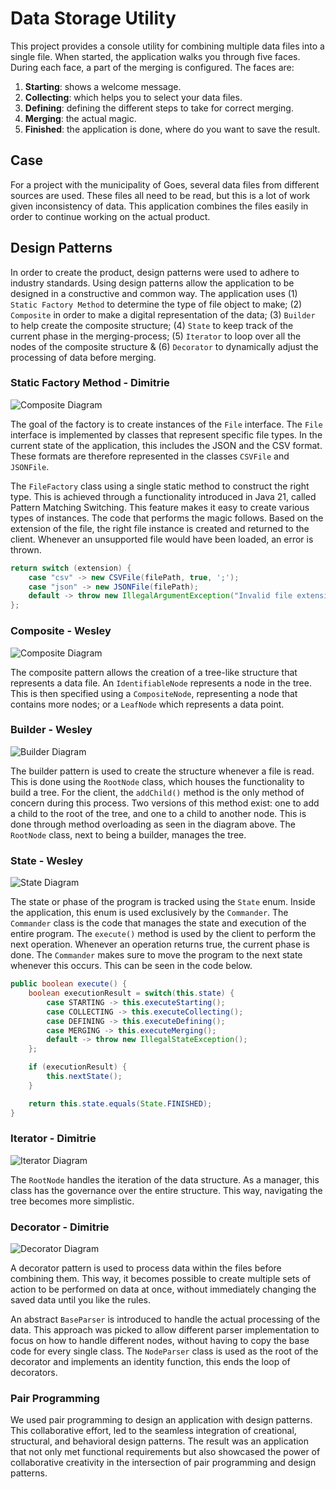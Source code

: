 # Data Storage Utility

This project provides a console utility for combining multiple data files into a single file.
When started, the application walks you through five faces.
During each face, a part of the merging is configured.
The faces are:

1. **Starting**: shows a welcome message.
2. **Collecting**: which helps you to select your data files.
3. **Defining**: defining the different steps to take for correct merging.
4. **Merging**: the actual magic.
5. **Finished**: the application is done, where do you want to save the result.

## Case

For a project with the municipality of Goes, several data files from different sources are used.
These files all need to be read, but this is a lot of work given inconsistency of data.
This application combines the files easily in order to continue working on the actual product.

## Design Patterns

In order to create the product, design patterns were used to adhere to industry standards.
Using design patterns allow the application to be designed in a constructive and common way.
The application uses (1) `Static Factory Method` to determine the type of file object to make;
(2) `Composite` in order to make a digital representation of the data;
(3) `Builder` to help create the composite structure;
(4) `State` to keep track of the current phase in the merging-process;
(5) `Iterator` to loop over all the nodes of the composite structure &
(6) `Decorator` to dynamically adjust the processing of data before merging.

### Static Factory Method - Dimitrie

![Composite Diagram](./diagrams/Static%20Factory%20Diagram.png)

The goal of the factory is to create instances of the `File` interface.
The `File` interface is implemented by classes that represent specific file types.
In the current state of the application, this includes the JSON and the CSV format.
These formats are therefore represented in the classes `CSVFile` and `JSONFile`.

The `FileFactory` class using a single static method to construct the right type.
This is achieved through a functionality introduced in Java 21, called Pattern Matching Switching.
This feature makes it easy to create various types of instances.
The code that performs the magic follows.
Based on the extension of the file, the right file instance is created and returned to the client.
Whenever an unsupported file would have been loaded, an error is thrown.

```java
return switch (extension) {
    case "csv" -> new CSVFile(filePath, true, ';');
    case "json" -> new JSONFile(filePath);
    default -> throw new IllegalArgumentException("Invalid file extension");
};
```

### Composite - Wesley

![Composite Diagram](./diagrams/Composite%20Diagram.png)

The composite pattern allows the creation of a tree-like structure that represents a data file.
An `IdentifiableNode` represents a node in the tree.
This is then specified using a `CompositeNode`, representing a node that contains more nodes;
or a `LeafNode` which represents a data point.

### Builder - Wesley

![Builder Diagram](./diagrams/Builder%20Diagram.png)

The builder pattern is used to create the structure whenever a file is read.
This is done using the `RootNode` class, which houses the functionality to build a tree.
For the client, the `addChild()` method is the only method of concern during this process.
Two versions of this method exist: one to add a child to the root of the tree, and one to a child to another node.
This is done through method overloading as seen in the diagram above.
The `RootNode` class, next to being a builder, manages the tree.

### State - Wesley

![State Diagram](./diagrams/State%20Diagram.png)

The state or phase of the program is tracked using the `State` enum.
Inside the application, this enum is used exclusively by the `Commander`.
The `Commander` class is the code that manages the state and execution of the entire program.
The `execute()` method is used by the client to perform the next operation.
Whenever an operation returns true, the current phase is done.
The `Commander` makes sure to move the program to the next state whenever this occurs.
This can be seen in the code below.

```java
public boolean execute() {
    boolean executionResult = switch(this.state) {
        case STARTING -> this.executeStarting();
        case COLLECTING -> this.executeCollecting();
        case DEFINING -> this.executeDefining();
        case MERGING -> this.executeMerging();
        default -> throw new IllegalStateException();
    };

    if (executionResult) {
        this.nextState();
    }

    return this.state.equals(State.FINISHED);
}
```

### Iterator - Dimitrie 

![Iterator Diagram](./diagrams/Itterator%20Diagram.png)

The `RootNode` handles the iteration of the data structure.
As a manager, this class has the governance over the entire structure.
This way, navigating the tree becomes more simplistic.

### Decorator - Dimitrie

![Decorator Diagram](./diagrams/Decorator%20Diagram.png)

A decorator pattern is used to process data within the files before combining them.
This way, it becomes possible to create multiple sets of action to be performed on data at once,
without immediately changing the saved data until you like the rules.

An abstract `BaseParser` is introduced to handle the actual processing of the data.
This approach was picked to allow different parser implementation to focus on how to handle different nodes,
without having to copy the base code for every single class.
The `NodeParser` class is used as the root of the decorator and implements an identity function,
this ends the loop of decorators.

###  Pair Programming

We used pair programming to design an application with design patterns. This collaborative effort,
led to the seamless integration of creational, structural, and behavioral design patterns. 
The result was an application that not only met functional requirements but also showcased the power of collaborative creativity in the intersection of pair programming and design patterns.
